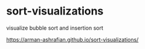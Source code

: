 # sort-visualizations

visualize bubble sort and insertion sort

https://arman-ashrafian.github.io/sort-visualizations/
